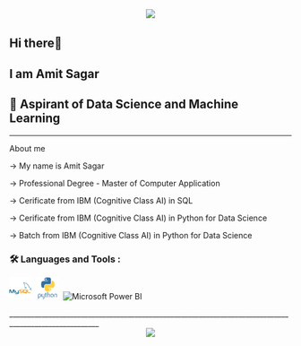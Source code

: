 <div id="header" align="center">
  <img src="https://i.giphy.com/media/v1.Y2lkPTc5MGI3NjExaXR3YjNraG4wMTFveG80MnQ0N3ZzNTNpbHBqOXl6c2hsNTRzb29uNSZlcD12MV9pbnRlcm5hbF9naWZfYnlfaWQmY3Q9Zw/MPxg9U887PS0B8XT4J/giphy.gif" width="100"/>
</div>



## Hi there👋 
## I am Amit Sagar
## 🌱 Aspirant of Data Science and Machine Learning


______________________________________________________________________________________________
About me 


-> My name is Amit Sagar      

-> Professional Degree - Master of Computer Application

-> Cerificate from IBM (Cognitive Class AI) in SQL

-> Cerificate from IBM (Cognitive Class AI) in Python for Data Science

-> Batch from IBM (Cognitive Class AI) in Python for Data Science


### :hammer_and_wrench: Languages and Tools :<div>
  <img src="https://github.com/devicons/devicon/blob/master/icons/mysql/mysql-original-wordmark.svg" title="MySQL"  alt="MySQL" width="40" height="40"/>&nbsp;
  <img src="https://github.com/devicons/devicon/blob/master/icons/python/python-original-wordmark.svg" title="Python" alt="Python" width="40" height="40"/>&nbsp;
  <img src="https://github.com/devicons/devicon/blob/master/icons/Microsoft Power BI/Microsoft Power BI-orginal-wordmark.svg" title="Microsoft Power BI" alt="Microsoft Power BI" width="40" height="40"/>&nbsp;
</div>
_______________________________________________________________________________________________________

<div id="header" align="center">
  <img src="https://img.shields.io/badge/LinkedIn-blue" width="100"/>



<!--
**SagarAmit29/SagarAmit29** is a ✨ _special_ ✨ repository because its `README.md` (this file) appears on your GitHub profile.

Here are some ideas to get you started:

- 🔭 I’m currently working on ...
- 🌱 I’m currently learning ...
- 👯 I’m looking to collaborate on ...
- 🤔 I’m looking for help with ...
- 💬 Ask me about ...
- 📫 How to reach me: ...
- 😄 Pronouns: ...
- ⚡ Fun fact: ...
-->
